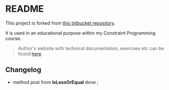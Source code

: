 # README #

This project is forked from [this bitbucket repository](https://bitbucket.org/pschaus/minicp).

It is used in an educational purpose within my Constraint Programming course.

>Author's website with technical documentation, exercises etc can be found [here]( https://www.info.ucl.ac.be/~pschaus/minicp).

## Changelog

* method post from __IsLessOrEqual__ done ;